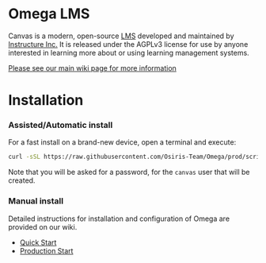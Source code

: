Omega LMS
======

Canvas is a modern, open-source [LMS](https://en.wikipedia.org/wiki/Learning_management_system)
developed and maintained by [Instructure Inc.](https://www.instructure.com/) It is released under the
AGPLv3 license for use by anyone interested in learning more about or using
learning management systems.

[Please see our main wiki page for more information](http://github.com/instructure/canvas-lms/wiki)

Installation
=======

### Assisted/Automatic install
For a fast install on a brand-new device, open a terminal and execute:
```sh
curl -sSL https://raw.githubusercontent.com/Osiris-Team/Omega/prod/script/ubuntu-canvas-install.sh | sudo bash
```
Note that you will be asked for a password, for the `canvas` user that will be created.

### Manual install
Detailed instructions for installation and configuration of Omega are provided
on our wiki.

 * [Quick Start](http://github.com/instructure/canvas-lms/wiki/Quick-Start)
 * [Production Start](http://github.com/instructure/canvas-lms/wiki/Production-Start)
